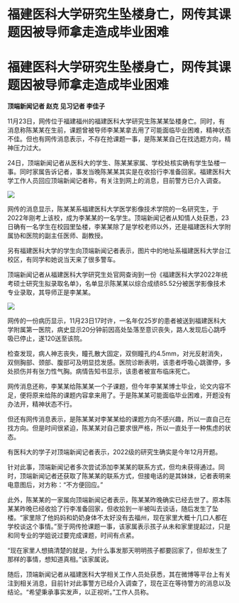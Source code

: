 # 福建医科大学研究生坠楼身亡，网传其课题因被导师拿走造成毕业困难

# 福建医科大学研究生坠楼身亡，网传其课题因被导师拿走造成毕业困难

**顶端新闻记者 赵克 见习记者 李佳子**

11月23日，网传位于福建福州的福建医科大学研究生陈某某坠楼身亡。同时，有消息称陈某某在生前，课题曾被导师李某某拿去用了可能面临毕业困难，精神状态不佳。但也有网传消息表示，不存在抢课题一事，是陈某某自己在找选题方向，精神压力过大。

24日，顶端新闻记者从医科大的学生、陈某某家属、学校处核实确有学生坠楼一事。同时家属告诉记者，事发当晚陈某某其实是在收拾行李准备回家。福建医科大学工作人员回应顶端新闻记者称，有关注到网上的消息，目前警方已介入调查。

![](https://inews.gtimg.com/om_bt/OLIMroWXTEi4C-AeGy0XwSKWB08JeqMEGg3O_ROTQQq8cAA/1000)

网传的消息显示，陈某某系福建医科大学医学影像技术学院的一名研究生，于2022年刚考上该校，成为李某某的一名学生。顶端新闻记者从知情人处获悉，23日确有一名学生在校园里坠楼，李某某除了是学校老师以外，还是福建医科大学附属协和医院的副主任医师、副教授。

另有福建医科大学的学生向顶端新闻记者表示，图片中的地址系福建医科大学台江校区，有同学和她说当天来了很多警车。

顶端新闻记者从福建医科大学研究生处官网查询到一份《福建医科大学2022年统考硕士研究生拟录取名单》，名单显示陈某某以综合成绩85.52分被医学影像技术专业录取，其导师正是李某某。

![](https://inews.gtimg.com/om_bt/OW9ZxmyjZrIyFh9_qe7tvBldejLiejthgzoZHn5jte5a8AA/1000)

网传的一份病历显示，11月23日17时许，一名年仅25岁的患者被送到福建医科大学附属第一医院，病史显示20分钟前因高处坠落至意识丧失，路人发现后心跳呼吸已停止，遂120送至该院。

检查发现，病人神志丧失，瞳孔散大固定，双侧瞳孔约4.5mm，对光反射消失，双侧胸部、颈部、腹部可及明显捻发感。医院诊断表明，该患者呼吸心跳骤停，多处损伤并有张力性气胸。病情告知书显示，该患者被宣布临床死亡。

网传消息还称，李某某给陈某某一个子课题，但今年李某某博士毕业，论文内容不足，便将原来给陈的课题内容拿来用了。于是陈某某可能面临毕业困难，开题没有办法开，精神状态不行。

但还有网传消息表示，是陈某某对李某某给的课题方向不感兴趣，所以一直自己在找方向。但是时间很紧迫，陈某某对自己要求很严格，所以一直处于一种焦虑的状态。

有医科大的学子对顶端新闻记者表示，2022级的研究生确实是今年12月开题。

针对此事，顶端新闻记者多次尝试添加李某某的联系方式，但均未获得通过。同时，顶端新闻记者还获取了陈某某的联系方式，但接电话的是其妹妹，记者表明来电意图后，对方称：“不方便回应。”

此外，陈某某的一家属向顶端新闻记者表示，陈某某昨晚确实已经去世了。原本陈某某昨晚已经收拾了行李准备回家，但收拾到一半被叫去谈话，随后发生了坠楼。“家里除了他妈妈和奶奶身体不太好没有去福州，现在家里大概十几口人都在学校谈这个事情。”至于网传抢课题一事，该家属表示孩子从未和家里提起过，只是和同专业的学姐说过要完成课题，时间有点紧。

“现在家里人想搞清楚的就是，为什么事发那天明明孩子都要回家了，但却发生了那样的事情，想知道真相。”该家属说。

随后，顶端新闻记者从福建医科大学相关工作人员处获悉，其在微博等平台上有关注到相关消息，目前针对此事警方已经介入调查了，现在正在等待警方的消息以及结论。“希望秉承事实发声，以正视听。”工作人员称。

